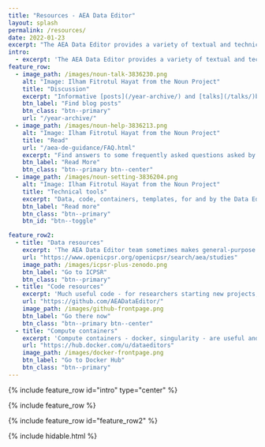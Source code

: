 ```yaml
---
title: "Resources - AEA Data Editor"
layout: splash
permalink: /resources/
date: 2022-01-23
excerpt: "The AEA Data Editor provides a variety of textual and technical resources to further the goals of transparency, reproducibility and future replicability of AEA publications."
intro: 
  - excerpt: 'The AEA Data Editor provides a variety of textual and technical resources to further the goals of transparency, reproducibility and future replicability of AEA publications.'
feature_row:
  - image_path: /images/noun-talk-3836230.png
    alt: "Image: Ilham Fitrotul Hayat from the Noun Project"
    title: "Discussion"
    excerpt: "Informative [posts](/year-archive/) and [talks](/talks/)by the AEA Data Editor."
    btn_label: "Find blog posts"
    btn_class: "btn--primary"
    url: "/year-archive/"
  - image_path: /images/noun-help-3836213.png
    alt: "Image: Ilham Fitrotul Hayat from the Noun Project"
    title: "Read"
    url: "/aea-de-guidance/FAQ.html"
    excerpt: "Find answers to some frequently asked questions asked by authors."
    btn_label: "Read More"
    btn_class: "btn--primary btn--center"
  - image_path: /images/noun-setting-3836204.png
    alt: "Image: Ilham Fitrotul Hayat from the Noun Project"
    title: "Technical tools"
    excerpt: "Data, code, containers, templates, for and by the Data Editor."
    btn_label: "Read more"
    btn_class: "btn--primary"
    btn_id: "btn--toggle"

feature_row2:
  - title: "Data resources"
    excerpt: 'The AEA Data Editor team sometimes makes general-purpose preservation archives available for re-use by the (economics) community. Find some at the [AEA Data and Code Repository](https://www.openicpsr.org/openicpsr/search/aea/studies) and at the [auxiliary repository at Zenodo](https://zenodo.org/communities/aeajournals/). '
    url: "https://www.openicpsr.org/openicpsr/search/aea/studies"
    image_path: /images/icpsr-plus-zenodo.png
    btn_label: "Go to ICPSR"
    btn_class: "btn--primary"
  - title: "Code resources"
    excerpt: 'Much useful code - for researchers starting new projects, or those just about to submit - can be found on the Data Editor Github.'
    url: "https://github.com/AEADataEditor/"
    image_path: /images/github-frontpage.png
    btn_label: "Go there now"
    btn_class: "btn--primary btn--center"
  - title: "Compute containers"
    excerpt: 'Compute containers - docker, singularity - are useful and being used by the Data Editor. Find pre-compiled containers at [dataeditors Docker Hub](https://hub.docker.com/u/dataeditors), project-specific containers at [aeadataeditor Docker Hub](https://hub.docker.com/u/aeadataeditor), and at [Sylabs.io library](https://cloud.sylabs.io/library/vilhuberlars/dataeditors/stata17)'
    url: "https://hub.docker.com/u/dataeditors"
    image_path: /images/docker-frontpage.png
    btn_label: "Go to Docker Hub"
    btn_class: "btn--primary"
---
```


{% include feature_row id="intro" type="center" %}

{% include feature_row %}

<div id="hideme" class="hidable">

{% include feature_row id="feature_row2" %}

</div>

{% include hidable.html %}

